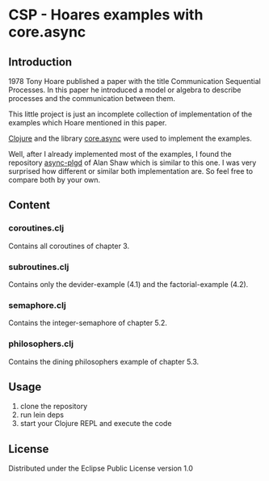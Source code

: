 # CSP - Hoares examples with core.async

## Introduction
1978 Tony Hoare published a paper with the title Communication Sequential Processes.
In this paper he introduced a model or algebra to describe processes and the communication between them.

This little project is just an incomplete collection of  implementation of the examples which Hoare mentioned in this paper.

[Clojure](https://github.com/clojure/clojure) and the library [core.async](https://github.com/clojure/core.async) were used to implement the examples.

Well, after I already implemented most of the examples, I found the repository [async-plgd](https://github.com/nodename/async-plgd) of Alan Shaw which is similar to this one. I was very surprised how different or similar both implementation are. So feel free to compare both by your own.

## Content

### coroutines.clj
Contains all coroutines of chapter 3.

### subroutines.clj
Contains only the devider-example (4.1) and the factorial-example (4.2).

### semaphore.clj
Contains the integer-semaphore of chapter 5.2.

### philosophers.clj
Contains the dining philosophers example of chapter 5.3.

## Usage

1. clone the repository
2. run lein deps
3. start your Clojure REPL and execute the code

## License

Distributed under the Eclipse Public License version 1.0
